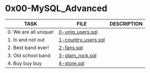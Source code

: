 # 0x00-MySQL_Advanced

| TASK                  | FILE                                       | DESCRIPTION |
|-----------------------|--------------------------------------------|-------------|
| 0. We are all unique! | [0-uniq_users.sql](0-uniq_users.sql)       |             |
| 1. In and not out     | [1-country_users.sql](1-country_users.sql) |             |
| 2. Best band ever!    | [2-fans.sql](2-fans.sql)                   |             |
| 3. Old school band    | [3-glam_rock.sql](3-glam_rock.sql)         |             |
| 4. Buy buy buy        | [4-store.sql](4-store.sql)                 |             |

